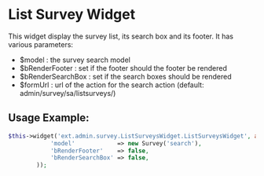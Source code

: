 # List Survey Widget

 This widget display the survey list, its search box and its footer.
 It has various parameters:

 - $model            : the survey search model
 - $bRenderFooter    : set if the footer should the footer be rendered
 - $bRenderSearchBox : set if the search boxes should be rendered
 - $formUrl          : url of the action for the search action (default: admin/survey/sa/listsurveys/)

## Usage Example:

```php
$this->widget('ext.admin.survey.ListSurveysWidget.ListSurveysWidget', array(                        
            'model'            => new Survey('search'),
            'bRenderFooter'    => false,
            'bRenderSearchBox' => false,
        ));
```
